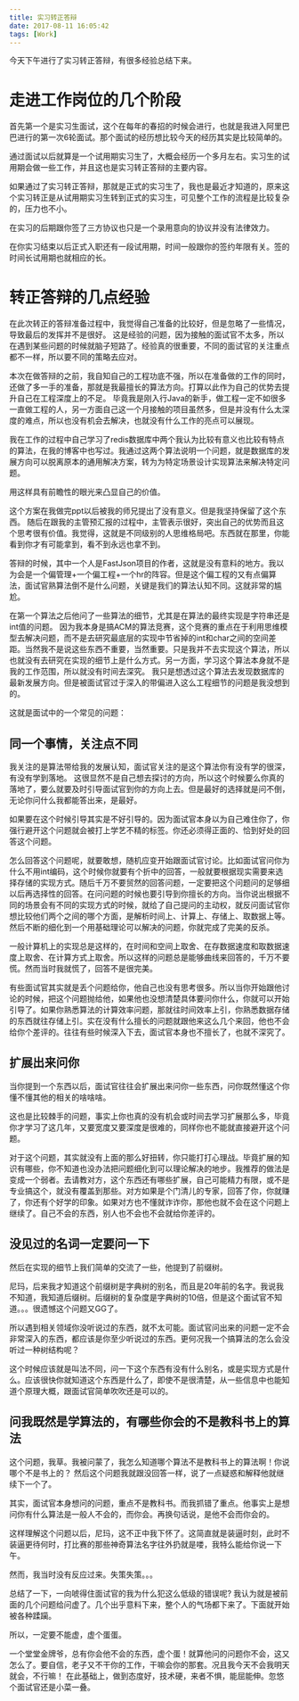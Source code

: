 ```yaml
---
title: 实习转正答辩
date: 2017-08-11 16:05:42
tags: [Work]
---
```


今天下午进行了实习转正答辩，有很多经验总结下来。

# 走进工作岗位的几个阶段

首先第一个是实习生面试，这个在每年的春招的时候会进行，也就是我进入阿里巴巴进行的第一次6轮面试。那个面试的经历想比较今天的经历其实是比较简单的。

通过面试以后就算是一个试用期实习生了，大概会经历一个多月左右。实习生的试用期会做一些工作，并且这也是实习转正答辩的主要内容。

如果通过了实习转正答辩，那就是正式的实习生了，我也是最近才知道的，原来这个实习转正是从试用期实习生转到正式的实习生，可见整个工作的流程是比较复杂的，压力也不小。

在实习的后期跟你签了三方协议也只是一个录用意向的协议并没有法律效力。

在你实习结束以后正式入职还有一段试用期，时间一般跟你的签约年限有关。签的时间长试用期也就相应的长。

# 转正答辩的几点经验

在此次转正的答辩准备过程中，我觉得自己准备的比较好，但是忽略了一些情况，导致最后的发挥并不是很好。
这是经验的问题，因为接触的面试官不太多，所以在遇到某些问题的时候就脑子短路了。经验真的很重要，不同的面试官的关注重点都不一样，所以要不同的策略去应对。

本次在做答辩的之前，我自知自己的工程功底不强，所以在准备做的工作的同时，还做了多一手的准备，那就是我最擅长的算法方向。打算以此作为自己的优势去提升自己在工程深度上的不足。
毕竟我是刚入行Java的新手，做工程一定不如很多一直做工程的人，另一方面自己这一个月接触的项目虽然多，但是并没有什么太深度的难点，所以也没有机会去解决，也就没有什么工作的亮点可以展现。

我在工作的过程中自己学习了redis数据库中两个我认为比较有意义也比较有特点的算法，在我的博客中也写过。我通过这两个算法说明一个问题，就是数据库的发展方向可以脱离原本的通用解决方案，转为为特定场景设计实现算法来解决特定问题。

用这样具有前瞻性的眼光来凸显自己的价值。

这个方案在我做完ppt以后被我的师兄提出了没有意义。但是我坚持保留了这个东西。
随后在跟我的主管预汇报的过程中，主管表示很好，突出自己的优势而且这个思考很有价值。我觉得，这就是不同级别的人思维格局吧。东西就在那里，你能看到你才有可能拿到，看不到永远也拿不到。

答辩的时候，其中一个人是FastJson项目的作者，这就是没有意料的地方。我以为会是一个偏管理+一个偏工程+一个hr的阵容。但是这个偏工程的又有点偏算法，面试官熟算法倒不是什么问题，关键是我们的算法认知不同。这就非常的尴尬。

在第一个算法之后他问了一些算法的细节，尤其是在算法的最终实现是字符串还是int值的问题。
因为我本身是搞ACM的算法竞赛，这个竞赛的重点在于利用思维模型去解决问题，而不是去研究最底层的实现中节省掉的int和char之间的空间差距。当然我不是说这些东西不重要，当然重要。只是我并不去实现这个算法，所以也就没有去研究在实现的细节上是什么方式。另一方面，学习这个算法本身就不是我的工作范围，所以就没有时间去深究。
我只是想透过这个算法去发现数据库的最新发展方向。但是被面试官过于深入的带偏进入这么工程细节的问题是我没想到的。

这就是面试中的一个常见的问题：

## 同一个事情，关注点不同

我关注的是算法带给我的发展认知，面试官关注的是这个算法你有没有学的很深，有没有学到落地。
这很显然不是自己想去探讨的方向，所以这个时候要么你真的落地了，要么就要及时引导面试官到你的方向上去。但是最好的选择就是问不倒，无论你问什么我都能答出来，是最好。

如果要在这个时候引导其实是不好引导的。因为面试官本身以为自己难住你了，你强行避开这个问题就会被打上学艺不精的标签。你还必须得正面的、恰到好处的回答这个问题。

怎么回答这个问题呢，就要敢想，随机应变开始跟面试官讨论。比如面试官问你为什么不用int编码，这个时候你就要有个折中的回答，一般就要根据现实需要来选择存储的实现方式。随后千万不要贸然的回答问题，一定要把这个问题问的足够细以后再选择性的回答。在问问题的时候也要引导到你擅长的方向。当你说出根据不同的场景会有不同的实现方式的时候，就给了自己提问的主动权，就反问面试官你想比较他们两个之间的哪个方面，是解析时间上、计算上、存储上、取数据上等。然后不断的细化到一个用基础理论可以解决的问题，你就完成了完美的反杀。

一般计算机上的实现总是这样的，在时间和空间上取舍、在存数据速度和取数据速度上取舍、在计算方式上取舍。所以这样的问题总是能够曲线来回答的，千万不要慌。然而当时我就慌了，回答不是很完美。

有些面试官其实就是丢个问题给你，他自己也没有思考很多。所以当你开始跟他讨论的时候，把这个问题抛给他，如果他也没想清楚具体要问你什么，你就可以开始引导了。如果你熟悉算法的计算效率问题，那就往时间效率上引，你熟悉数据存储的东西就往存储上引。实在没有什么擅长的问题就跟他来这么几个来回，他也不会给你个差评的。往往有些时候深入下去，面试官本身也不擅长了，也就不深究了。

## 扩展出来问你

当你提到一个东西以后，面试官往往会扩展出来问你一些东西，问你既然懂这个你懂不懂其他的相关的啥啥啥。

这也是比较棘手的问题，事实上你也真的没有机会或时间去学习扩展那么多，毕竟你才学习了这几年，又要宽度又要深度是很难的，同样你也不能就直接避开这个问题。

对于这个问题，其实就没有上面的那么好扭转，你只能打打心理战。毕竟扩展的知识有哪些，你不知道也没办法把问题细化到可以理论解决的地步。我推荐的做法是变成一个弱者。去请教对方，这个东西还有哪些扩展，自己可能精力有限，或不是专业搞这个，就没有覆盖到那些。对方如果是个门清儿的专家，回答了你，你就赚了，你还有个好学的印象。如果对方也不懂就诈诈你，那他也就不会在这个问题上继续了。自己不会的东西，别人也不会也不会就给你差评的。

## 没见过的名词一定要问一下

然后在实现的细节上我们简单的交流了一些，他提到了前缀树。

尼玛，后来我才知道这个前缀树是字典树的别名，而且是20年前的名字。我说我不知道，我知道后缀树。后缀树的复杂度是字典树的10倍，但是这个面试官不知道。。。很遗憾这个问题又GG了。

所以遇到相关领域你没听说过的东西，就不太可能。面试官问出来的问题一定不会非常深入的东西，都应该是你至少听说过的东西。更何况我一个搞算法的怎么会没听过一种树结构呢？

这个时候应该就是叫法不同，问一下这个东西有没有什么别名，或是实现方式是什么。应该很快你就知道这个东西是什么了，即使不是很清楚，从一些信息中也能知道个原理大概，跟面试官简单吹吹还是可以的。

## 问我既然是学算法的，有哪些你会的不是教科书上的算法

这个问题，我草。我被问蒙了，我怎么知道哪个算法不是教科书上的算法啊！你说哪个不是书上的？
然后这个问题我就跟没回答一样，说了一点疑惑和解释他就继续下一个了。

其实，面试官本身想问的问题，重点不是教科书。而我抓错了重点。他事实上是想问你有什么算法是一般人不会的，而你会。再换句话说，是他不会而你会的。

这样理解这个问题以后，尼玛，这不正中我下怀了。这简直就是装逼时刻，此时不装逼更待何时，打比赛的那些神奇算法名字往外扔就是喽，我特么能给你说一下午。

然而，我当时没有反应过来。失策失策。。。

总结了一下，一向唬得住面试官的我为什么犯这么低级的错误呢? 我认为就是被前面的几个问题给问虚了。几个出乎意料下来，整个人的气场都下来了。下面就开始被各种蹂躏。

所以，一定要不能虚，虚个蛋蛋。

一个堂堂金牌爷，总有你会他不会的东西，虚个蛋！就算他问的问题你不会，这又怎么了。要自信，老子又不干你的工作，干嘛会你的那套。况且我今天不会我明天就会，不行嘛！
在此基础上，做到态度好，技术硬，来者不惧，能屈能伸。忽悠个面试官还是小菜一叠。


